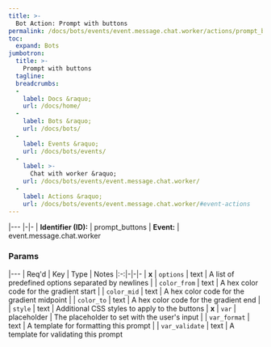 ```yaml
---
title: >-
  Bot Action: Prompt with buttons
permalink: /docs/bots/events/event.message.chat.worker/actions/prompt_buttons/
toc:
  expand: Bots
jumbotron:
  title: >-
    Prompt with buttons
  tagline: 
  breadcrumbs:
  -
    label: Docs &raquo;
    url: /docs/home/
  -
    label: Bots &raquo;
    url: /docs/bots/
  -
    label: Events &raquo;
    url: /docs/bots/events/
  -
    label: >-
      Chat with worker &raquo;
    url: /docs/bots/events/event.message.chat.worker/
  -
    label: Actions &raquo;
    url: /docs/bots/events/event.message.chat.worker/#event-actions
---
```


|---
|-|-
| **Identifier (ID):** | prompt_buttons
| **Event:** | event.message.chat.worker

### Params

|---
| Req'd | Key | Type | Notes
|:-:|-|-|-
| **x** | `options` | text | A list of predefined options separated by newlines
|  | `color_from` | text | A hex color code for the gradient start
|  | `color_mid` | text | A hex color code for the gradient midpoint
|  | `color_to` | text | A hex color code for the gradient end
|  | `style` | text | Additional CSS styles to apply to the buttons
| **x** | `var` | placeholder | The placeholder to set with the user's input
|  | `var_format` | text | A template for formatting this prompt
|  | `var_validate` | text | A template for validating this prompt

